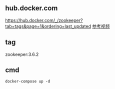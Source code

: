 ## hub.docker.com
https://hub.docker.com/_/zookeeper?tab=tags&page=1&ordering=last_updated
[参考视频](https://www.bilibili.com/video/BV1qz4y1X7VY?p=11)

## tag
zookeeper:3.6.2

## cmd
```shell
docker-compose up -d
```

## 